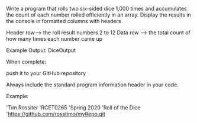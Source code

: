 Write a program that rolls two six-sided dice 1,000 times and accumulates the count of each number rolled efficiently in an array.
Display the results in the console in formatted columns with headers

Header row--> the roll result numbers 2 to 12
Data row --> the total count of how many times each number came up

Example Output:
DiceOutput


When complete:

push it to your GitHub repository

Always include the standard program information header in your code.

Example:

'Tim Rossiter
'RCET0265
'Spring 2020
'Roll of the Dice
'https://github.com/rosstimo/myRepo.git